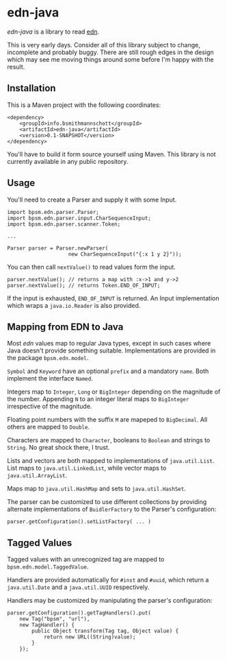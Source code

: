# edn-java

*edn-java* is a library to read [edn](https://github.com/edn-format/edn).

This is very early days. Consider all of this library subject to change, incomplete and probably buggy. There are still rough edges in the design which may see me moving things around some before I'm happy with the result.

## Installation

This is a Maven project with the following coordinates:

    <dependency>
        <groupId>info.bsmithmannschott</groupId>
        <artifactId>edn-java</artifactId>
        <version>0.1-SNAPSHOT</version>
    </dependency>

You'll have to build it form source yourself using Maven.  This library is not currently available in any public repository.

## Usage

You'll need to create a Parser and supply it with some Input.

    import bpsm.edn.parser.Parser;
    import bpsm.edn.parser.input.CharSequenceInput;
    import bpsm.edn.parser.scanner.Token;

    ...

    Parser parser = Parser.newParser(
                        new CharSequenceInput("{:x 1 y 2}"));

You can then call `nextValue()` to read values form the input.

    parser.nextValue(); // returns a map with :x->1 and y->2
    parser.nextValue(); // returns Token.END_OF_INPUT;

If the input is exhausted, `END_OF_INPUT` is returned. An Input implementation which wraps a `java.io.Reader` is also provided.

## Mapping from EDN to Java

Most *edn* values map to regular Java types, except in such cases where Java doesn't provide something suitable. Implementations are provided in the package `bpsm.edn.model`.

`Symbol` and `Keyword` have an optional `prefix` and a mandatory `name`. Both implement the interface `Named`.

Integers map to `Integer`, `Long` or `BigInteger` depending on the magnitude of the number. Appending `N` to an integer literal maps to `BigInteger` irrespective of the magnitude.

Floating point numbers with the suffix `M` are  mapeped to `BigDecimal`. All others are mapped to `Double`.

Characters are mapped to `Character`, booleans to `Boolean` and strings to `String`. No great shock there, I trust.

Lists and vectors are both mapped to implementations of `java.util.List`. List maps to `java.util.LinkedList`, while vector maps to `java.util.ArrayList`.

Maps map to `java.util.HashMap` and sets to `java.util.HashSet`.

The parser can be customized to use different collections by providing alternate implementations of `BuidlerFactory` to the Parser's configuration:

    parser.getConfiguration().setListFactory( ... )

## Tagged Values

Tagged values with an unrecognized tag are mapped to `bpsm.edn.model.TaggedValue`.

Handlers are provided automatically for `#inst` and `#uuid`, which return a `java.util.Date` and a `java.util.UUID` respectively.

Handlers may be customized by manipulating the parser's configuration:

    parser.getConfiguration().getTagHandlers().put(
        new Tag("bpsm", "url"),
        new TagHandler() {
            public Object transform(Tag tag, Object value) {
                return new URL((String)value);
            }
        });


